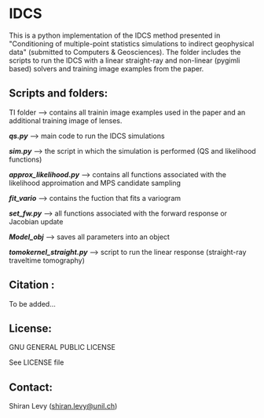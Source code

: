 # IDCS

This is a python implementation of the IDCS method presented in "Conditioning of multiple-point statistics simulations to indirect geophysical data" (submitted to Computers & Geosciences). 
The folder includes the scripts to run the IDCS with a linear straight-ray and non-linear (pygimli based) solvers and training image examples from the paper. 

## Scripts and folders:

TI folder --> contains all trainin image examples used in the paper and an additional training image of lenses.

***qs.py*** --> main code to run the IDCS simulations

***sim.py*** --> the script in which the simulation is performed (QS and likelihood functions)

***approx_likelihood.py*** --> contains all functions associated with the likelihood approimation and MPS candidate sampling

***fit_vario*** --> contains the fuction that fits a variogram

***set_fw.py*** --> all functions associated with the forward response or Jacobian update

***Model_obj*** --> saves all parameters into an object

***tomokernel_straight.py*** --> script to run the linear response (straight-ray traveltime tomography)

## Citation :

To be added...

## License:

GNU GENERAL PUBLIC LICENSE

See LICENSE file

## Contact:

Shiran Levy (shiran.levy@unil.ch)
